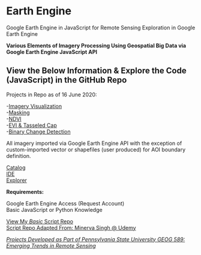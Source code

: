 # Earth Engine
Google Earth Engine in JavaScript for Remote Sensing
Exploration in Google Earth Engine

**Various Elements of Imagery Processing Using Geospatial Big Data via Google Earth Engine JavaScript API**  


## View the Below Information & Explore the Code (JavaScript) in the GitHub Repo   

Projects in Repo as of 16 June 2020:  
  
-[Imagery Visualization](https://github.com/nikkiautery/EarthEngine/blob/master/Generic_Visualization.js)  
-[Masking](https://github.com/nikkiautery/EarthEngine/blob/master/Masking.js)  
-[NDVI](https://github.com/nikkiautery/EarthEngine/blob/master/NDVI.js)  
-[EVI & Tasseled Cap](https://github.com/nikkiautery/EarthEngine/blob/master/EVI_and_TasseledCap.js)  
-[Binary Change Detection](https://github.com/nikkiautery/EarthEngine/blob/master/BinaryChangeDetection.js)  


All imagery imported via Google Earth Engine API with the exception of custom-imported vector or shapefiles (user produced) for AOI 
boundary definition.

[Catalog](https://developers.google.com/earth-engine/datasets)    
[IDE](https://code.earthengine.google.com/)    
[Explorer](https://explorer.earthengine.google.com/)  

**Requirements:**  

Google Earth Engine Access (Request Account)  
Basic JavaScript or Python Knowledge

[View My *Basic* Script Repo](https://code.earthengine.google.com/?accept_repo=users/rna41/ScriptSnippets)  
[Script Repo Adapted From: Minerva Singh @ Udemy](https://www.udemy.com/share/101Z4GA0oTdF9VQn4=/)  

[*Projects Developed as Part of Pennsylvania State University GEOG 589: Emerging Trends in Remote Sensing*](https://www.e-education.psu.edu/geog589/node/508)
